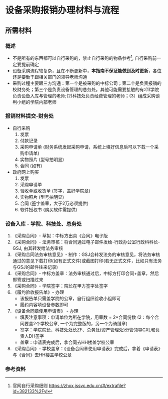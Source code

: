 # 设备采购报销办理材料与流程

## 所需材料

### 概述

* 不是所有的东西都可以自行采购的，禁止自行采购的物品参考[^1], 自行采购前一定要提前确定
* 设备采购流程较复杂，且在不断更新中，**本指南不保证能做到及时更新**，各位还是要勤于跟相关部门的领导老师沟通
* 采购过程主要跟三方沟通：第一个是被采购的中标公司；第二个是负责报销的校财务处；第三个是负责设备管理的总务处。其他可能需要接触的有:(1)学院负责设备入库与管理的老师;(2)科技处负责经费管理的老师；(3）组成采购谈判小组的学院内部老师

### 报销材料提交-财务处

* 自行采购
  1. 发票
  2. 付款记录
  3. 采购申请单 (财务系统发起采购申请，系统上填好信息后可以下载一个采购申请单)
  4. 实物照片 (型号拍明显)
  5. 合同 (如有) 
* 政府网上购买
  1. 发票
  2. 采购申请单 
  3. 验收单或收货单 (签字，盖好学院章)
  4. 实物照片 (型号拍明显)
  5. 合同 (签字盖章，大于2万必须提供)
  6. 软件授权书 (购买软件需提供)

### 设备入库 - 学院、科技处、总务处

1. 《采购合同》- 草拟：中标方出具《合同》电子版
2. 《采购合同》- 法务审核：将合同通过电子邮件发给-行政办公室行政科科长-GSJ, 由其转发给法务审核
3. 《采购合同法务审核意见》- 制作：GSJ会转发法务的审核意见，将法务审核通过的意见下载打印(如有正式文件)或截图打印(若无正式文件，比如只有法务与GSJ的邮件往来记录)
4. 《采购合同》- 中标方盖章：法务审核通过后，中标方打印合同+盖章，然后邮寄或扫描过来
5. 《采购合同》- 学院签字：院长在甲方签字处签字
6. 《履约验收报告单》- 办理
    * 该报告单只需盖学院的公章，自行组织验收小组即可
    * 履约内容填设备参数即可
7. 《设备合同章使用申请表》 - 办理
    * 填表注意事项：申请单位为所在学院，用章数 = 2*合同份数 (2：每个合同要盖2个学校公章, 一个为完整版的，另一个为骑缝章)
    * 签字：学院院长、科技处处长ZF、总务处(资产管理处)分管领导CXL和负责人DH签字
    * 盖章：申请表完成后，拿合同去HH楼盖学校公章
8. 《采购合同》- 学校盖章：《设备合同章使用申请表》完成后，拿着《申请表》与《合同》去HH楼盖学校公章
 
### 参考资料
[^1]: 官网自行采购细则 https://zhxx.jssvc.edu.cn/#/extrafile?id=382133%2Fyl
